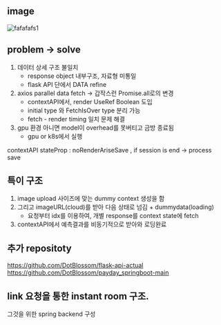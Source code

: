 ## image
![fafafafs1](https://github.com/user-attachments/assets/59b7e007-c589-476b-b63d-fe2ae4847427)

## problem -> solve
  1. 데이터 상세 구조 불일치
      - response object 내부구조, 자료형 미통일
      - flask API 단에서 DATA refine 
  2. axios parallel data fetch -> 갑작스런 Promise.all로의 변경
      - contextAPI에서, render UseRef Boolean 도입
      - initial type 와 FetchIsOver type 분리 가능
      - fetch - render timing 일치 문제 해결
  3. gpu 환경 아니면 model이 overhead를 못버티고 금방 종료됨
      - gpu or k8s에서 실행
  
contextAPI stateProp : noRenderAriseSave , if session is end -> process save

## 특이 구조
  1. image upload 사이즈에 맞는 dummy context 생성을 함
  2. 그리고 imageURL(cloud)를 받아 다음 상태로 넘김 + dummydata(loading)
      - 요청부터 idx를 이용하여, 개별 response를 context state에 fetch
  3. contextAPI에서 예측결과를 비동기적으로 받아와 로딩완료


## 추가 repositoty
https://github.com/DotBlossom/flask-api-actual
https://github.com/DotBlossom/payday_springboot-main

## link 요청을 통한 instant room 구조.
그것을 위한 spring backend 구성

